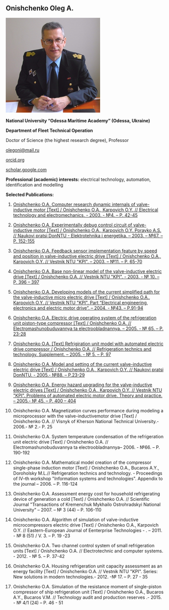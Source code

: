 ## Onishchenko Oleg А.

![Onishchenko](photos/Onishchenko.jpg)

__National University “Odessa Maritime Academy” (Odessa, Ukraine)__

__Department of Fleet Technical Operation__

Doctor of Science (the highest research degree), Professor

 [olegoni@mail.ru](mailto:olegoni@mail.ru)

 [orcid.org](http://orcid.org/0000-0002-3766-3188)

 [scholar.google.com](http://scholar.google.com.ua/citations?user=loy-x2UAAAAJ&hl=ru)

**Professional (academic) interests:** electrical technology, automation, identification and modelling


**Selected Publications:**

1. [Onishchenko O.A. Computer research dynamic internals of valve-inductive motor [Text] / Onishchenko O.A., Karpovich O.Y. // Electrical technology and electromechanics. - 2003. - №4. – P. 42-45](http://repository.kpi.kharkov.ua/bitstream/KhPI-Press/12053/1/EE_2003_4_Karpovich_Komp'yuternoe.pdf)

2. [Onishchenko O.A. Experimentally debug control circuit of valve-inductive motor [Text] / Onishchenko O.A., Karpovich O.Y. Porayko A.S. // Naukovi pratsi DonNTU - Elektrotehnika i energetika. – 2003. – №67. – P. 152-155](http://ea.dgtu.donetsk.ua:8080/bitstream/123456789/13009/1/152-155.pdf)

3. [Onishchenko O.A. Feedback sensor implementation feature by speed and position in valve-inductive electric drive [Text] / Onishchenko O.A., Karpovich O.Y. // Vestnik NTU "KPI". – 2003. – №11. – P. 65-70](http://scholar.google.com.ua/citations?view_op=view_citation&hl=ru&user=loy-x2UAAAAJ&citation_for_view=loy-x2UAAAAJ:7PzlFSSx8tAC)

4. [Onishchenko O.A. Base non-linear model of the valve-inductive electric drive [Text] / Onishchenko O.A. // Vestnik NTU "KPI". - 2003. - № 10. – P. 396 – 397](http://scholar.google.com.ua/citations?view_op=view_citation&hl=ru&user=loy-x2UAAAAJ&citation_for_view=loy-x2UAAAAJ:ZeXyd9-uunAC)

5. [Onishchenko O.A. Developing models of the current simplified path for the valve-inductive micro electric drive [Text] / Onishchenko O.A., Karpovich O.Y. // Vestnik NTU "KPI". Part “Electrical engineering, electronics and electric motor drive”. – 2004. - №43. – P.91-94](http://scholar.google.com.ua/scholar?hl=ru&as_sdt=0,5&cluster=8498850677760127751)

6. [Onishchenko O.A. Electric drive operating system of the refrigeration unit piston-type compressor [Text] / Onishchenko O.A. // Electromashunobuduvannya ta electroobladnannya. – 2005. - № 65. – P. 23-28](http://storage.library.opu.ua/online/periodic/ee_65/5.pdf)

7. [Onishchenko O.A. [Text] Refrigiration unit model with automated electric drive compressor / Onishchenko O.A. // Refrigeration technics and technology. Supplement. – 2005. - № 5. – P. 97](http://scholar.google.com.ua/scholar?hl=ru&as_sdt=0,5&cluster=15932161243642556379)

8. [Onishchenko O.A. Model and setting of the current valve-inductive electric drive [Text] / Onishchenko O.A., Karpovich O.Y. // Naukovi pratsi DonNTU. - 2005.- №88. – P.23-29](http://ea.dgtu.donetsk.ua:8080/bitstream/123456789/16311/1/23-29.pdf)

9. [Onishchenko O.A. Energy hazard upgrading for the valve-inductive electric drives [Text] / Onishchenko O.A., Karpovich O.Y. // Vestnik NTU "KPI". Problems of automated electric motor drive. Theory and practice. – 2005.- № 45. – P. 400 – 404](http://scholar.google.com.ua/citations?view_op=view_citation&hl=ru&user=loy-x2UAAAAJ&citation_for_view=loy-x2UAAAAJ:mB3voiENLucC)

10. Onishchenko O.A. Magnetization curves performance during modeling a microprocessor with the valve-inductivemotor drive [Text] / Onishchenko O.A. // Visnyk of Kherson National Technical University.- 2006.- № 2.- P. 25

11. Onishchenko O.A. System temperature condensation of the refrigeration unit electric drive [Text] / Onishchenko O.A. // Electromashunobuduvannya ta electroobladnannya– 2006. - №66. – P. 190-192

12. Onishchenko O.A. Mathematical model creation of the compressor single-phase induction motor [Text] / Onishchenko O.A., Bucaros A.Y., Doroholsky M.L.// Refrigeration technics and technology. - Proceedings of IV–th workshop "Information systems and technologies". Appendix to the journal – 2006. – P. 116-124

13. Onishchenko O.A. Assessment energy cost for household refrigerating device of generation a cold [Text] / Onishchenko O.A. // Scientific Journal "Transactions of Kremenchuk Mykhailo Ostrohradskyi National University" – 2007. – № 3 (44) – P. 106-110

14. Onishchenko O.A. Algorithm of simulation of valve-inductive microcompressors electric drive [Text] / Onishchenko O.A., Karpovich O.Y. // Eastern-European Journal of Eenterprise Technologies - . – 2011. - № 8 (51) / V. 3. – P. 19 -23

15. Onishchenko O.A. Two channel control system of small refrigeration units [Text] / Onishchenko O.A. // Electrotechnic and computer systems. - 2012. - № 5. – P. 37-42

16. Onishchenko O.A. Housing refrigeration unit capacity assessment as an energy facility [Text] / Onishchenko O.A. // Vestnik NTU "KPI". Series: New solutions in modern technologies.- 2012. -№ 17. – P. 27 - 35

17. Onishchenko O.A. Simulation of the resistance moment of single-piston compressor of ship refrigeration unit [Text] / Onishchenko O.A., Bucaros A.Y., Bucaros V.M. // Technology audit and production reserves .- 2015. - № 4/1 (24) – P. 46 - 51